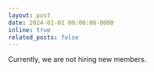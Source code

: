 ```yaml
---
layout: post
date: 2024-01-01 00:00:00-0000
inline: true
related_posts: false
---
```


Currently, we are not hiring new members.
